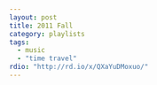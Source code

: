```yaml
---
layout: post
title: 2011 Fall
category: playlists
tags: 
  - music
  - "time travel"
rdio: "http://rd.io/x/QXaYuDMoxuo/"
---
```

